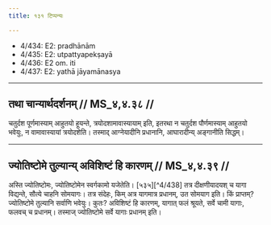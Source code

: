 ```yaml
---
title: १३१ टिप्पन्यः

---
```

- 4/434: E2: pradhānām
- 4/435: E2: utpattyapekṣayā
- 4/436: E2 om. iti
- 4/437: E2: yathā jāyamānasya

____________________________________________


## तथा चान्यार्थदर्शनम् // MS_४,४.३८ //

चतुर्दश पूर्णमास्याम् आहुतयो हूयन्ते, त्रयोदशामावास्यायाम् इति, इतरथा न चतुर्दश पौर्णमास्याम् आहुतयो भवेयुः, न वामावास्यायां त्रयोदशेति। तस्माद् आग्नेयादीनि प्रधानानि, आघारादीन्य् अङ्गानीति सिद्धम्।


____________________________________________


## ज्योतिष्टोमे तुल्यान्य् अविशिष्टं हि कारणम् // MS_४,४.३९ //

अस्ति ज्योतिष्टोमः, ज्योतिष्टोमेन स्वर्गकामो यजेतेति। [५३५][^4/438] तत्र दीक्षणीयादयश् च यागा विद्यन्ते, सौत्ये चाहनि सोमयागः। तत्र संदेहः, किम् अत्र यागमात्र प्रधानम्, उत सोमयाग इति। किं प्राप्तम्? ज्योतिष्टोमे तुल्यानि सर्वाणि भवेयुः। कुतः? अविशिष्टं हि कारणम्, यागात् फलं श्रूयते, सर्वे चामी यागाः, फलवच् च प्रधानम्। तस्माज् ज्योतिष्टोमे सर्वे यागाः प्रधानम् इति।
